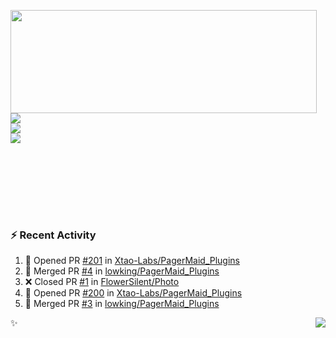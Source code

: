 <p>
  <img align="left" width="490" height="165" src="https://github-readme-stats.vercel.app/api?username=lowking&show_icons=true&hide_border=true&line_height=20&title_color=000000&icon_color=555&show_owner=true&text_color=777"/>
  <p>
    <a href="https://t.me/Violettoy_bot"><img src="https://img.shields.io/badge/Telegram-%2352A4DB.svg?&style=social&logo=telegram&logoColor=white" /></a>
    </br>
    <img src="https://github.com/lowking/lowking/workflows/Waka%20Readme/badge.svg" />
    </br>
    <img src="https://github.com/lowking/lowking/workflows/Activity%20Readme/badge.svg" />
  </p>
  </br>
  </br>
  </br>
  </br>
</p>
</br>

### :zap: Recent Activity

<!--START_SECTION:activity-->
1. 💪 Opened PR [#201](https://github.com/Xtao-Labs/PagerMaid_Plugins/pull/201) in [Xtao-Labs/PagerMaid_Plugins](https://github.com/Xtao-Labs/PagerMaid_Plugins)
2. 🎉 Merged PR [#4](https://github.com/lowking/PagerMaid_Plugins/pull/4) in [lowking/PagerMaid_Plugins](https://github.com/lowking/PagerMaid_Plugins)
3. ❌ Closed PR [#1](https://github.com/FlowerSilent/Photo/pull/1) in [FlowerSilent/Photo](https://github.com/FlowerSilent/Photo)
4. 💪 Opened PR [#200](https://github.com/Xtao-Labs/PagerMaid_Plugins/pull/200) in [Xtao-Labs/PagerMaid_Plugins](https://github.com/Xtao-Labs/PagerMaid_Plugins)
5. 🎉 Merged PR [#3](https://github.com/lowking/PagerMaid_Plugins/pull/3) in [lowking/PagerMaid_Plugins](https://github.com/lowking/PagerMaid_Plugins)
<!--END_SECTION:activity-->

✨<img align="right" src="http://profile-counter.glitch.me/lowking/count.svg"/>
